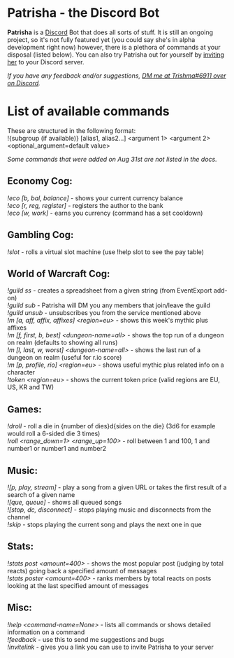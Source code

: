 # Patrisha - the Discord Bot

**Patrisha** is a [Discord](https://discordapp.com/) Bot that does all sorts of stuff. It is still an ongoing project, so it's not fully featured yet (you could say she's in alpha development right now) however, there is a plethora of commands at your disposal (listed below). You can also try Patrisha out for yourself by [inviting her](https://discordapp.com/oauth2/authorize?client_id=409087146281140234&scope=bot) to your Discord server.

*If you have any feedback and/or suggestions, [DM me at Trishma#6911 over on Discord](https://discordapp.com/channels/@me/217294231125884929).*

# List of available commands

These are structured in the following format:  
!{subgroup (if available)} \[alias1, alias2...] <argument 1> <argument 2> <optional_argument=default value> 
 
*Some commands that were added on Aug 31st are not listed in the docs.* 
 
## Economy Cog:
*!eco \[b, bal, balance]* - shows your current currency balance  
*!eco \[r, reg, register]* - registers the author to the bank  
*!eco \[w, work]* - earns you currency (command has a set cooldown)  

## Gambling Cog:
*!slot <bet-amount>* - rolls a virtual slot machine (use !help slot to see the pay table)  

## World of Warcraft Cog:
*!guild ss <import-string>* - creates a spreadsheet from a given string (from EventExport add-on)  
*!guild sub <realm-name> <guild-name>* - Patrisha will DM you any members that join/leave the guild  
*!guild unsub <realm-name> <guild-name>* - unsubscribes you from the service mentioned above  
*!m \[a, aff, affix, affixes] <region=eu>* - shows this week's mythic plus affixes  
*!m \[f, first, b, best] <realm-name> <dungeon-name=all>* - shows the top run of a dungeon on realm (defaults to showing all runs)  
*!m \[l, last, w, worst] <realm-name> <dungeon-name=all>* - shows the last run of a dungeon on realm (useful for r.io score)  
*!m \[p, profile, rio] <character-name> <realm-name> <region=eu>* - shows useful mythic plus related info on a character  
*!token <region=eu>* - shows the current token price (valid regions are EU, US, KR and TW)  

## Games:
*!droll <dice>* - roll a die in {number of dies}d{sides on the die} (3d6 for example would roll a 6-sided die 3 times)  
*!roll <range_down=1> <range_up=100>* - roll between 1 and 100, 1 and number1 or number1 and number2  

## Music:
*!\[p, play, stream] <url or song name>* - play a song from a given URL or takes the first result of a search of a given name  
*!\[que, queue]* - shows all queued songs  
*!\[stop, dc, disconnect]* - stops playing music and disconnects from the channel  
*!skip* - stops playing the current song and plays the next one in que  

## Stats:
*!stats post <amount=400>* - shows the most popular post (judging by total reacts) going back a specified amount of messages  
*!stats poster <amount=400>* - ranks members by total reacts on posts looking at the last specified amount of messages  

## Misc:
*!help <command-name=None>* - lists all commands or shows detailed information on a command  
*!feedback <your-feedback>* - use this to send me suggestions and bugs  
*!invitelink* - gives you a link you can use to invite Patrisha to your server
